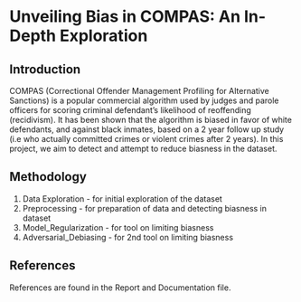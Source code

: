 # Unveiling Bias in COMPAS: An In-Depth Exploration

## Introduction 
COMPAS (Correctional Offender Management Profiling for Alternative Sanctions) is a popular commercial algorithm used by judges and parole officers for scoring criminal defendant’s likelihood of reoffending (recidivism). It has been shown that the algorithm is biased in favor of white defendants, and against black inmates, based on a 2 year follow up study (i.e who actually committed crimes or violent crimes after 2 years). In this project, we aim to detect and attempt to reduce biasness in the dataset. 

## Methodology  
1. Data Exploration - for initial exploration of the dataset
2. Preprocessing - for preparation of data and detecting biasness in dataset
3. Model_Regularization - for tool on limiting biasness
4. Adversarial_Debiasing - for 2nd tool on limiting biasness

## References 
References are found in the Report and Documentation file. 
